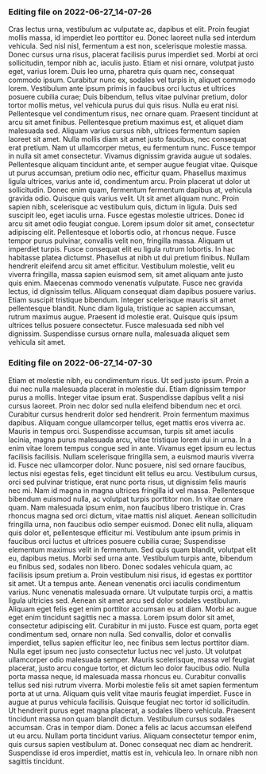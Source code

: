 

### Editing file on 2022-06-27_14-07-26

Cras lectus urna, vestibulum ac vulputate ac, dapibus et elit. Proin feugiat mollis massa, id imperdiet leo porttitor eu. Donec laoreet nulla sed interdum vehicula. Sed nisl nisl, fermentum a est non, scelerisque molestie massa. Donec cursus urna risus, placerat facilisis purus imperdiet sed. Morbi at orci sollicitudin, tempor nibh ac, iaculis justo. Etiam et nisi ornare, volutpat justo eget, varius lorem.
Duis leo urna, pharetra quis quam nec, consequat commodo ipsum. Curabitur nunc ex, sodales vel turpis in, aliquet commodo lorem. Vestibulum ante ipsum primis in faucibus orci luctus et ultrices posuere cubilia curae; Duis bibendum, tellus vitae pulvinar pretium, dolor tortor mollis metus, vel vehicula purus dui quis risus. Nulla eu erat nisi. Pellentesque vel condimentum risus, nec ornare quam. Praesent tincidunt at arcu sit amet finibus.
Pellentesque pretium maximus est, et aliquet diam malesuada sed. Aliquam varius cursus nibh, ultrices fermentum sapien laoreet sit amet. Nulla mollis diam sit amet justo faucibus, nec consequat erat pretium. Nam ut ullamcorper metus, eu fermentum nunc. Fusce tempor in nulla sit amet consectetur. Vivamus dignissim gravida augue ut sodales. Pellentesque aliquam tincidunt ante, et semper augue feugiat vitae. Quisque ut purus accumsan, pretium odio nec, efficitur quam. Phasellus maximus ligula ultrices, varius ante id, condimentum arcu. Proin placerat ut dolor ut sollicitudin. Donec enim quam, fermentum fermentum dapibus at, vehicula gravida odio. Quisque quis varius velit.
Ut sit amet aliquam nunc. Proin sapien nibh, scelerisque ac vestibulum quis, dictum in ligula. Duis sed suscipit leo, eget iaculis urna. Fusce egestas molestie ultrices. Donec id arcu sit amet odio feugiat congue. Lorem ipsum dolor sit amet, consectetur adipiscing elit. Pellentesque et lobortis odio, at rhoncus neque. Fusce tempor purus pulvinar, convallis velit non, fringilla massa. Aliquam ut imperdiet turpis. Fusce consequat elit eu ligula rutrum lobortis. In hac habitasse platea dictumst. Phasellus at nibh ut dui pretium finibus.
Nullam hendrerit eleifend arcu sit amet efficitur. Vestibulum molestie, velit eu viverra fringilla, massa sapien euismod sem, sit amet aliquam ante justo quis enim. Maecenas commodo venenatis vulputate. Fusce nec gravida lectus, id dignissim tellus. Aliquam consequat diam dapibus posuere varius. Etiam suscipit tristique bibendum. Integer scelerisque mauris sit amet pellentesque blandit. Nunc diam ligula, tristique ac sapien accumsan, rutrum maximus augue. Praesent id molestie erat. Quisque quis ipsum ultrices tellus posuere consectetur. Fusce malesuada sed nibh vel dignissim. Suspendisse cursus ornare nulla, malesuada aliquet sem vehicula sit amet.




### Editing file on 2022-06-27_14-07-30

Etiam et molestie nibh, eu condimentum risus. Ut sed justo ipsum. Proin a dui nec nulla malesuada placerat in molestie dui. Etiam dignissim tempor purus a mollis. Integer vitae ipsum erat. Suspendisse dapibus velit a nisi cursus laoreet. Proin nec dolor sed nulla eleifend bibendum nec et orci.
Curabitur cursus hendrerit dolor sed hendrerit. Proin fermentum maximus dapibus. Aliquam congue ullamcorper tellus, eget mattis eros viverra ac. Mauris in tempus orci. Suspendisse accumsan, turpis sit amet iaculis lacinia, magna purus malesuada arcu, vitae tristique lorem dui in urna. In a enim vitae lorem tempus congue sed in ante. Vivamus eget ipsum eu lectus facilisis facilisis. Nullam scelerisque fringilla sem, a euismod mauris viverra id. Fusce nec ullamcorper dolor. Nunc posuere, nisl sed ornare faucibus, lectus nisi egestas felis, eget tincidunt elit tellus eu arcu. Vestibulum cursus, orci sed pulvinar tristique, erat nunc porta risus, ut dignissim felis mauris nec mi. Nam id magna in magna ultrices fringilla id vel massa. Pellentesque bibendum euismod nulla, ac volutpat turpis porttitor non. In vitae ornare quam. Nam malesuada ipsum enim, non faucibus libero tristique in. Cras rhoncus magna sed orci dictum, vitae mattis nisl aliquet.
Aenean sollicitudin fringilla urna, non faucibus odio semper euismod. Donec elit nulla, aliquam quis dolor et, pellentesque efficitur mi. Vestibulum ante ipsum primis in faucibus orci luctus et ultrices posuere cubilia curae; Suspendisse elementum maximus velit in fermentum. Sed quis quam blandit, volutpat elit eu, dapibus metus. Morbi sed urna ante. Vestibulum turpis ante, bibendum eu finibus sed, sodales non libero. Donec sodales vehicula quam, ac facilisis ipsum pretium a. Proin vestibulum nisi risus, id egestas ex porttitor sit amet. Ut a tempus ante. Aenean venenatis orci iaculis condimentum varius. Nunc venenatis malesuada ornare. Ut vulputate turpis orci, a mattis ligula ultricies sed. Aenean sit amet arcu sed dolor sodales vestibulum. Aliquam eget felis eget enim porttitor accumsan eu at diam. Morbi ac augue eget enim tincidunt sagittis nec a massa.
Lorem ipsum dolor sit amet, consectetur adipiscing elit. Curabitur in mi justo. Fusce est quam, porta eget condimentum sed, ornare non nulla. Sed convallis, dolor et convallis imperdiet, tellus sapien efficitur leo, nec finibus sem lectus porttitor diam. Nulla eget ipsum nec justo consectetur luctus nec vel justo. Ut volutpat ullamcorper odio malesuada semper. Mauris scelerisque, massa vel feugiat placerat, justo arcu congue tortor, et dictum leo dolor faucibus odio. Nulla porta massa neque, id malesuada massa rhoncus eu. Curabitur convallis tellus sed nisi rutrum viverra.
Morbi molestie felis sit amet sapien fermentum porta at ut urna. Aliquam quis velit vitae mauris feugiat imperdiet. Fusce in augue at purus vehicula facilisis. Quisque feugiat nec tortor id sollicitudin. Ut hendrerit purus eget magna placerat, a sodales libero vehicula. Praesent tincidunt massa non quam blandit dictum. Vestibulum cursus sodales accumsan. Cras in tempor diam. Donec a felis ac lacus accumsan eleifend ut eu arcu. Nullam porta tincidunt varius. Aliquam consectetur tempor enim, quis cursus sapien vestibulum at. Donec consequat nec diam ac hendrerit. Suspendisse id eros imperdiet, mattis est in, vehicula leo. In ornare nibh non sagittis tincidunt.


